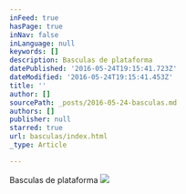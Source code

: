 ```yaml
---
inFeed: true
hasPage: true
inNav: false
inLanguage: null
keywords: []
description: Basculas de plataforma
datePublished: '2016-05-24T19:15:41.723Z'
dateModified: '2016-05-24T19:15:41.453Z'
title: ''
author: []
sourcePath: _posts/2016-05-24-basculas.md
authors: []
publisher: null
starred: true
url: basculas/index.html
_type: Article

---
```

Basculas de plataforma
![](https://the-grid-user-content.s3-us-west-2.amazonaws.com/99d26254-9751-4193-8069-82f59d6036c5.jpg)